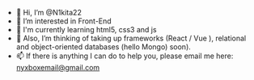 - 👋 Hi, I’m @N1kita22
- 👀 I’m interested in Front-End 
- 🌱 I'm currently learning html5, css3 and js
- 💞️ Also, I’m thinking of taking up frameworks (React / Vue ), relational and object-oriented databases (hello Mongo) soon).
- 📫 If there is anything I can do to help you, please email me here: nyxboxemail@gmail.com

<!---
N1kita22/N1kita22 is a ✨ special ✨ repository because its `README.md` (this file) appears on your GitHub profile.
You can click the Preview link to take a look at your changes.
--->
